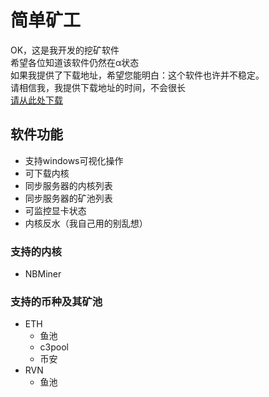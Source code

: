 # 简单矿工
OK，这是我开发的挖矿软件  
希望各位知道该软件仍然在α状态  
如果我提供了下载地址，希望您能明白：这个软件也许并不稳定。  
请相信我，我提供下载地址的时间，不会很长  
[请从此处下载](https://github.com/qskgpro/jdkg/releases)  
## 软件功能
- 支持windows可视化操作
- 可下载内核
- 同步服务器的内核列表
- 同步服务器的矿池列表
- 可监控显卡状态
- 内核反水（我自己用的别乱想）
### 支持的内核
- NBMiner
### 支持的币种及其矿池
- ETH
  - 鱼池
  - c3pool
  - 币安
- RVN
  - 鱼池
